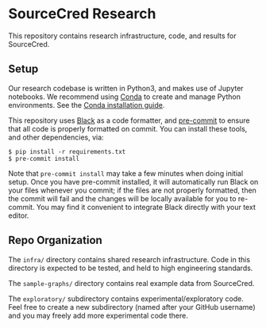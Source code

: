 # SourceCred Research

This repository contains research infrastructure, code, and results for SourceCred.

## Setup

Our research codebase is written in Python3, and makes use of Jupyter notebooks.
We recommend using [Conda] to create and manage Python environments. See the
[Conda installation guide].

[Conda]: https://conda.io/en/latest/
[Conda installation guide]: https://docs.conda.io/projects/conda/en/latest/user-guide/install/

This repository uses [Black] as a code formatter, and [pre-commit] to ensure that all code is
properly formatted on commit. You can install these tools, and other dependencies, via:

```
$ pip install -r requirements.txt
$ pre-commit install
```

[Black]: https://black.readthedocs.io/en/stable/
[pre-commit]: https://pre-commit.com/

Note that `pre-commit install` may take a few minutes when doing initial setup.
Once you have pre-commit installed, it will automatically run Black on your files
whenever you commit; if the files are not properly formatted, then the commit will fail
and the changes will be locally available for you to re-commit. You may find it convenient
to integrate Black directly with your text editor.

## Repo Organization

The `infra/` directory contains shared research infrastructure. Code in this directory is
expected to be tested, and held to high engineering standards.

The `sample-graphs/` directory contains real example data from SourceCred.

The `exploratory/` subdirectory contains experimental/exploratory code. Feel free to create
a new subdirectory (named after your GitHub username) and you may freely add more experimental
code there.
